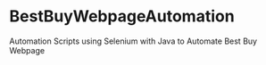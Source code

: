 # BestBuyWebpageAutomation
Automation Scripts using Selenium with Java to Automate Best Buy Webpage
